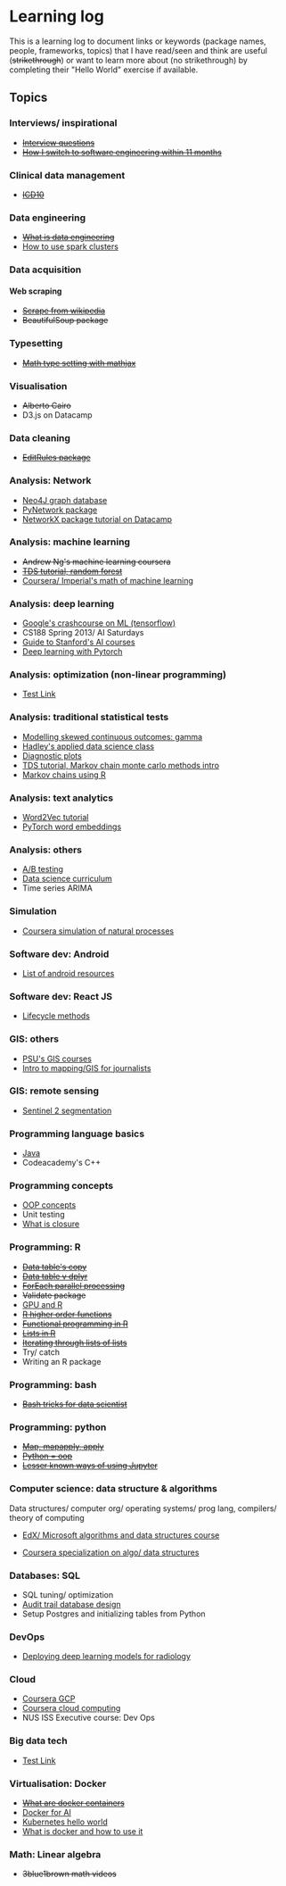 # Learning log

This is a learning log to document links or keywords (package names, people, frameworks, topics) that I have read/seen and think are useful (~~strikethrough~~) or want to learn more about (no strikethrough) by completing their "Hello World" exercise if available.

## Topics

### Interviews/ inspirational

- ~~[Interview questions](     http://gradsingapore.com/graduate-careers-advice/10-common-interview-questions-and-how-to-answer-them)~~
- ~~[How I switch to software engineering within 11 months](https://medium.freecodecamp.org/how-i-switched-careers-to-become-a-software-engineer-in-11-months-and-how-you-can-too-9849afabc126)~~

### Clinical data management

- ~~[ICD10](https://www.aapc.com/icd-10/coder-icd-10-training.aspx)~~

### Data engineering

- ~~[What is data engineering](https://towardsdatascience.com/a-beginners-guide-to-data-engineering-part-ii-47c4e7cbda71)~~
- [How to use spark clusters](https://medium.freecodecamp.org/how-to-use-spark-clusters-for-parallel-processing-big-data-86a22e7f8b50)

### Data acquisition

#### Web scraping

- ~~[Scrape from wikipedia](https://www.r-bloggers.com/scraping-wikipedia-tables-from-lists-for-visualisation/amp/)~~
- ~~BeautifulSoup package~~

### Typesetting

- ~~[Math type setting with mathjax](https://www.mathjax.org/#demo)~~

### Visualisation

- ~~Alberto Cairo~~
- D3.js on Datacamp

### Data cleaning

- ~~[EditRules package](http://www.markvanderloo.eu/yaRb/2011/10/26/what-do-your-rules-look-like-editrules-1-8-x-answers/)~~

### Analysis: Network

- [Neo4J graph database](https://neo4j.com/)
- [PyNetwork package](https://pynetwork.readthedocs.io/en/latest/)
- [NetworkX package tutorial on Datacamp](https://www.datacamp.com/community/tutorials/networkx-python-graph-tutorial)

### Analysis: machine learning

- ~~Andrew Ng's machine learning coursera~~
- ~~[TDS tutorial, random forest](https://towardsdatascience.com/random-forest-in-python-24d0893d51c0)~~
- [Coursera/ Imperial's math of machine learning](https://www.coursera.org/specializations/mathematics-machine-learning)

### Analysis: deep learning

- [Google's crashcourse on ML (tensorflow)](https://developers.google.com/machine-learning/crash-course/)
- CS188 Spring 2013/ AI Saturdays
- [Guide to Stanford's AI courses](https://huyenchip.com/2018/03/30/guide-to-Artificial-Intelligence-Stanford.html)
- [Deep learning with Pytorch](https://pytorch.org/tutorials/intermediate/char_rnn_classification_tutorial.html)

### Analysis: optimization (non-linear programming)

- [Test Link](https://google.com)

### Analysis: traditional statistical tests

- [Modelling skewed continuous outcomes: gamma](http://rstudio-pubs-static.s3.amazonaws.com/5691_192685385fc445c9b3fb1619960a20e2.html)
- [Hadley's applied data science class](https://github.com/hadley/stats337/blob/master/README.md)
- [Diagnostic plots](http://data.library.virginia.edu/diagnostic-plots/)
- [TDS tutorial, Markov chain monte carlo methods intro](https://towardsdatascience.com/a-zero-math-introduction-to-markov-chain-monte-carlo-methods-dcba889e0c50)
- [Markov chains using R](https://hubs.ly/H0bwC0m0)

### Analysis: text analytics

- [Word2Vec tutorial](https://nathanrooy.github.io/posts/2018-03-22/word2vec-from-scratch-with-python-and-numpy/#)
- [PyTorch word embeddings](https://pytorch.org/tutorials/beginner/nlp/word_embeddings_tutorial.html)

### Analysis: others

- [A/B testing](https://algobeans.com/2017/07/19/laymans-guide-to-ab-testing/)
- [Data science curriculum](https://medium.com/@ben_lau93/data-science-curriculum-from-scratch-2018-part-1-35061303c385)
- Time series ARIMA

### Simulation

- [Coursera simulation of natural processes](https://www.coursera.org/learn/modeling-simulation-natural-processes)

### Software dev: Android

- [List of android resources](https://github.com/P1xt/p1xt-guides/blob/master/android-native.md)

### Software dev: React JS

- [Lifecycle methods](https://engineering.musefind.com/react-lifecycle-methods-how-and-when-to-use-them-2111a1b692b1)

### GIS: others

- [PSU's GIS courses](https://gis.e-education.psu.edu/programs/class_calendar)
- [Intro to mapping/GIS for journalists](https://journalismcourses.org/MAP0918.html)

### GIS: remote sensing

- [Sentinel 2 segmentation](https://sagatutorials.wordpress.com/segmentation-and-sentinel-2-imagery/)

### Programming language basics

- [Java](http://moocfi.github.io/courses/2013/programming-part-1/)
- Codeacademy's C++

### Programming concepts

- [OOP concepts](https://www.tutorialspoint.com/java/java_abstraction.htm)
- Unit testing
- [What is closure](https://en.wikipedia.org/wiki/Closure_(computer_programming))

### Programming: R

- ~~[Data table's copy](https://stackoverflow.com/questions/10225098)~~
- ~~[Data table v dplyr](https://stackoverflow.com/questions/21435339)~~
- ~~[ForEach parallel processing](https://www.r-exercises.com/2017/07/13/parallel-computing-exercises-foreach-and-doparallel-part-2/)~~
- ~~Validate package~~
- [GPU and R](https://matloff.wordpress.com/2015/01/23/gpu-tutorial-with-r-interfacing/)
- ~~[R higher order functions](http://www.johnmyleswhite.com/notebook/2010/09/23/higher-order-functions-in-r/)~~
- ~~[Functional programming in R](http://adv-r.had.co.nz/Functionals.html#functionals-fp)~~
- ~~[Lists in R](https://stackoverflow.com/questions/2050790)~~
- ~~[Iterating through lists of lists](http://hydroecology.net/iterating-through-lists-of-lists-of-lists/)~~
- Try/ catch
- Writing an R package

### Programming: bash

- ~~[Bash tricks for data scientist](https://medium.com/@kadek/command-line-tricks-for-data-scientists-c98e0abe5da)~~

### Programming: python

- ~~[Map, mapapply, apply](https://stackoverflow.com/questions/19798153)~~
- ~~[Python = oop](https://www.datacamp.com/community/tutorials/python-oop-tutorial)~~
- ~~[Lesser known ways of using Jupyter](https://blog.dominodatalab.com/lesser-known-ways-of-using-notebooks/)~~

### Computer science: data structure & algorithms

Data structures/ computer org/ operating systems/ prog lang, compilers/ theory of computing


- [EdX/ Microsoft algorithms and data structures course](https://www.edx.org/course/algorithms-and-data-structures-2)

- [Coursera specialization on algo/ data structures](https://www.coursera.org/specializations/data-structures-algorithms)

### Databases: SQL

- SQL tuning/ optimization
- [Audit trail database design](https://stackoverflow.com/questions/2015232)
- Setup Postgres and initializing tables from Python

### DevOps

- [Deploying deep learning models for radiology](http://blog.qure.ai/notes/deploying-deep-learning-for-radiology)

### Cloud

- [Coursera GCP](https://www.coursera.org/specializations/gcp-architecture)
- [Coursera cloud computing](https://www.coursera.org/specializations/cloud-computing)
- NUS ISS Executive course: Dev Ops

### Big data tech

- [Test Link](https://google.com)

### Virtualisation: Docker

- ~~[What are docker containers](https://blog.docker.com/2016/03/containers-are-not-vms/)~~
- [Docker for AI](https://software.intel.com/en-us/articles/hands-on-ai-part-10-set-up-a-portable-experimental-environment-for-deep-learning-with)
- [Kubernetes hello world](https://cloud.google.com/kubernetes-engine/docs/tutorials/hello-app)
- [What is docker and how to use it](https://djangostars.com/blog/what-is-docker-and-how-to-use-it-with-python/#9)

### Math: Linear algebra

- ~~3blue1brown math videos~~